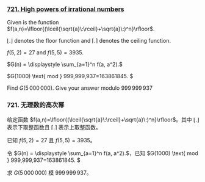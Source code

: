 ### [721. High powers of irrational numbers](https://projecteuler.net/problem=721)

Given is the function $f(a,n)=\lfloor{(\lceil{\sqrt{a}\:\rceil}+\sqrt{a}\:)^n}\rfloor$.

$\lfloor{.}\rfloor$ denotes the floor function and $\lceil{.}\rceil$ denotes the ceiling function.

$f(5,2)=27$ and $f(5,5)=3935$.

$G(n) = \displaystyle \sum_{a=1}^n f(a, a^2).$

$G(1000) \text{ mod  } 999\,999\,937=163861845. $

Find $G(5\,000\,000).$ Give your answer modulo $999\,999\,937$

### 721. 无理数的高次幂

给定函数 $f(a,n)=\lfloor{(\lceil{\sqrt{a}\:\rceil}+\sqrt{a}\:)^n}\rfloor$。其中 $\lfloor{.}\rfloor$ 表示下取整函数且 $\lceil{.}\rceil$ 表示上取整函数。

已知 $f(5,2)=27$ 且 $f(5,5)=3935$。

令 $G(n) = \displaystyle \sum_{a=1}^n f(a, a^2).$，已知 $G(1000) \text{ mod  } 999\,999\,937=163861845. $

求 $G(5\,000\,000)$ 模 $999\,999\,937$。
